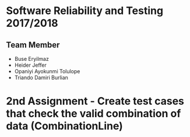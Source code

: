 # Software Reliability and Testing 2017/2018
## Team Member
* Buse Eryilmaz
* Heider Jeffer
* Opaniyi Ayokunmi Tolulope
* Triando Damiri Burlian

# 2nd Assignment - Create test cases that check the valid combination of data (CombinationLine)